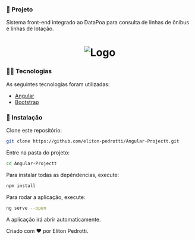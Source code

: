 
### 🚐 Projeto

Sistema front-end integrado ao DataPoa para consulta de linhas de ônibus e linhas de lotação.

<h1 align="center">
  <img src="https://ik.imagekit.io/s92ibqtpon/datapoa01_lSPMrDE4x.jpg" alt="Logo" />
</h1>

### 👨‍💻 Tecnologias  

As seguintes tecnologias foram utilizadas:

* [Angular](https://angular.io/)
* [Bootstrap](https://getbootstrap.com) 


### 💾 Instalação

Clone este repositório:

```bash
git clone https://github.com/eliton-pedrotti/Angular-Projectt.git
```

Entre na pasta do projeto:

```bash
cd Angular-Projectt
```

Para instalar todas as depêndencias, execute:

```bash
npm install
```

Para rodar a aplicação, execute:

```bash
ng serve --open
```

A aplicação irá abrir automaticamente.


Criado com ❤️ por Eliton Pedrotti.
